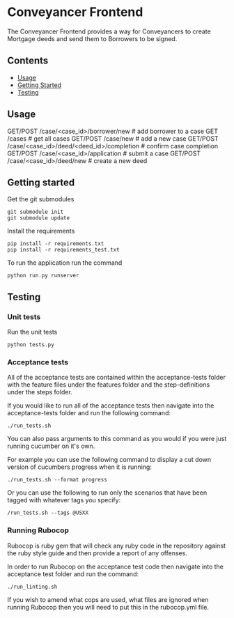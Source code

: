 # Conveyancer Frontend

The Conveyancer Frontend provides a way for Conveyancers to create Mortgage deeds and send them to Borrowers to be signed.


## Contents
- [Usage](#usage)
- [Getting Started](#getting-started)
- [Testing](#testing)

## Usage
GET/POST    /case/<case_id>/borrower/new                # add borrower to a case
GET         /cases                                      # get all cases
GET/POST    /case/new                                   # add a new case
GET/POST    /case/<case_id>/deed/<deed_id>/completion   # confirm case completion
GET/POST    /case/<case_id>/application                 # submit a case
GET/POST    /case/<case_id>/deed/new                    # create a new deed

## Getting started

Get the git submodules
```
git submodule init
git submodule update
```

Install the requirements
```
pip install -r requirements.txt
pip install -r requirements_test.txt
```

To run the application run the command
```
python run.py runserver
```


## Testing

### Unit tests

Run the unit tests
```
python tests.py
```

### Acceptance tests

All of the acceptance tests are contained within the acceptance-tests folder with the feature files under the features folder and the step-definitions under the steps folder.

If you would like to run all of the acceptance tests then navigate into the acceptance-tests folder and run the following command:

```
./run_tests.sh
```

You can also pass arguments to this command as you would if you were just running cucumber on it's own.

For example you can use the following command to display a cut down version of cucumbers progress when it is running:

```
./run_tests.sh --format progress
```

Or you can use the following to run only the scenarios that have been tagged with whatever tags you specify:

```
/run_tests.sh --tags @USXX
```

### Running Rubocop

Rubocop is ruby gem that will check any ruby code in the repository against the ruby style guide and then provide a report of any offenses.

In order to run Rubocop on the acceptance test code then navigate into the acceptance test folder and run the command:

```
./run_linting.sh
```

If you wish to amend what cops are used, what files are ignored when running Rubocop then you will need to put this in the rubocop.yml file.
